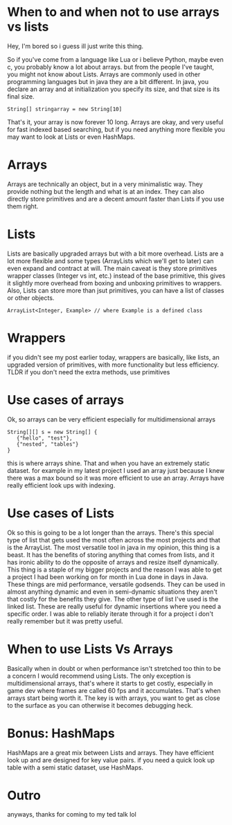 # When to and when not to use arrays vs lists
Hey, I'm bored so i guess ill just write this thing.

So if you've come from a language like Lua or i believe Python, maybe even c, you probably know a lot about arrays. but from the people I've taught, you might not know about Lists. Arrays are commonly used in other programming languages but in java they are a bit different. In java, you declare an array and at initialization you specify its size, and that size is its final size. 
```
String[] stringarray = new String[10]
``` 
That's it, your array is now forever 10 long.
Arrays are okay, and very useful for fast indexed based searching, but if you need anything more flexible you may want to look at Lists or even HashMaps. 

# Arrays
Arrays are technically an object, but in a very minimalistic way. They provide nothing but the length and what is at an index. They can also directly store primitives and are a decent amount faster than Lists if you use them right.

# Lists
Lists are basically upgraded arrays but with a bit more overhead. Lists are a lot more flexible and some types (ArrayLists which we'll get to later) can even expand and contract at will. The main caveat is they store primitives wrapper classes (Integer vs int, etc.) instead of the base primitive, this gives it slightly more overhead from boxing and unboxing primitives to wrappers. Also, Lists can store more than jsut primitives, you can have a list of classes or other objects. 
```
ArrayList<Integer, Example> // where Example is a defined class
```

# Wrappers
if you didn't see my post earlier today, wrappers are basically, like lists, an upgraded version of primitives, with more functionality but less efficiency. TLDR if you don't need the extra methods, use primitives

# Use cases of arrays
Ok, so arrays can be very efficient especially for multidimensional arrays
```
String[][] s = new String[] {
   {"hello", "test"},
   {"nested", "tables"}
}
```
this is where arrays shine. That and when you have an extremely static dataset.  for example in my latest project I used an array just because I knew there was a max bound so it was more efficient to use an array. Arrays have really efficient look ups with indexing. 

# Use cases of Lists
Ok so this is going to be a lot longer than the arrays. There's this special type of list that gets used the most often across the most projects and that is the ArrayList. The most versatile tool in java in my opinion, this thing is a beast. It has the benefits of storing anything that comes from lists, and it has ironic ability to do the opposite of arrays and resize itself dynamically. This thing is a staple of my bigger projects and the reason I was able to get a project I had been working on for month in Lua done in days in Java. These things are mid performance, versatile godsends. They can be used in almost anything dynamic and even in semi-dynamic situations they aren't that costly for the benefits they give. The other type of list I've used is the linked list. These are really useful for dynamic insertions where you need a specific order. I was able to reliably iterate through it for a project i don't really remember but it was pretty useful.

# When to use Lists Vs Arrays
Basically when in doubt or when performance isn't stretched too thin to be a concern I would recommend using Lists. The only exception is multidimensional arrays, that's where it starts to get costly, especially in game dev where frames are called 60 fps and it accumulates. That's when arrays start being worth it. The key is with arrays, you want to get as close to the surface as you can otherwise it becomes debugging heck.

# Bonus: HashMaps
HashMaps are a great mix between Lists and arrays. They have efficient look up and are designed for key value pairs. if you need a quick look up table with a semi static dataset, use HashMaps.

# Outro
anyways, thanks for coming to my ted talk lol
